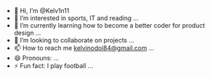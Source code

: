 - 👋 Hi, I’m @Kelv1n11
- 👀 I’m interested in sports, IT and reading ...
- 🌱 I’m currently learning how to become a better coder for product design ...
- 💞️ I’m looking to collaborate on projects ...
- 📫 How to reach me kelvinodoi84@gmail.com ...
- 😄 Pronouns: ...
- ⚡ Fun fact: I play football ...

<!---
Kelv1n11/Kelv1n11 is a ✨ special ✨ repository because its `README.md` (this file) appears on your GitHub profile.
You can click the Preview link to take a look at your changes.
--->
